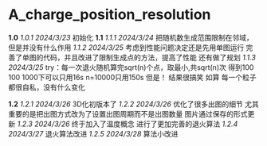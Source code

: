 # A_charge_position_resolution

**1.0**
*1.0.1 2024/3/23*
初始化
**1.1**
*1.1.1 2024/3/24*
把随机数生成范围限制在邻域，但是并没有什么作用
*1.1.2 2024/3/25*
考虑到性能问题决定还是先用单图运行
完善了单图的代码，并且改进了限制生成点的方法，提高了性能
还有做了规划
*1.1.3 2024/3/25*
try：每一次退火随机算完sqrt(n)个点，取最小,共sqrt(n)次
得到100 100 1000下可以只用16s n=10000只用150s
但是！
结果很搞笑
如算
每一个粒子都很自私，没有什么变化

**1.2**
*1.2.1 2024/3/26*
3D化初版本了
*1.2.2 2024/3/26*
优化了很多出图的细节
尤其重要的是把出图方式改为了设置出图周期而不是出图数量
图片通过保存的形式更新
*1.2.3 2024/3/26*
终于加入了温度概念
进行了更加完善的退火算法
*1.2.4 2024/3/27*
退火算法改进
*1.2.5 2024/3/28*
算法小改进